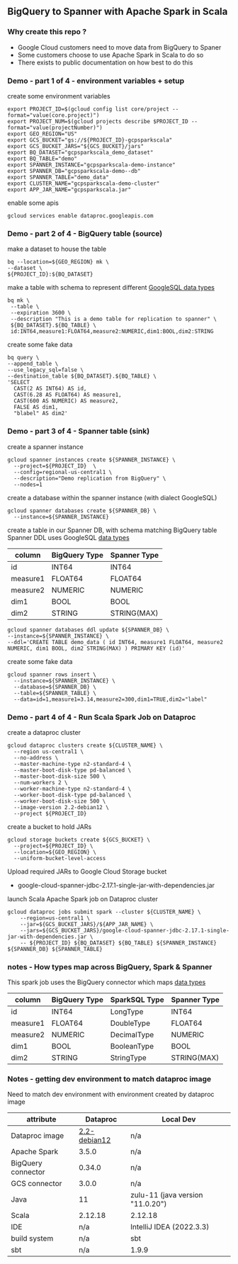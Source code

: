 ## BigQuery to Spanner with Apache Spark in Scala

### Why create this repo ? 

* Google Cloud customers need to move data from BigQuery to Spaner
* Some customers choose to use Apache Spark in Scala to do so
* There exists to public documentation on how best to do this

### Demo - part 1 of 4 - environment variables + setup

create some environment variables
```shell
export PROJECT_ID=$(gcloud config list core/project --format="value(core.project)")
export PROJECT_NUM=$(gcloud projects describe $PROJECT_ID --format="value(projectNumber)")
export GEO_REGION="US"
export GCS_BUCKET="gs://${PROJECT_ID}-gcpsparkscala"
export GCS_BUCKET_JARS="${GCS_BUCKET}/jars"
export BQ_DATASET="gcpsparkscala_demo_dataset"
export BQ_TABLE="demo"
export SPANNER_INSTANCE="gcpsparkscala-demo-instance"
export SPANNER_DB="gcpsparkscala-demo--db"
export SPANNER_TABLE="demo_data"
export CLUSTER_NAME="gcpsparkscala-demo-cluster"
export APP_JAR_NAME="gcpsparkscala.jar"

```
enable some apis
```shell
gcloud services enable dataproc.googleapis.com
```

### Demo - part 2 of 4 - BigQuery table (source)

make a dataset to house the table

```shell
bq --location=${GEO_REGION} mk \
--dataset \
${PROJECT_ID}:${BQ_DATASET}

```
make a table with schema to represent different [GoogleSQL data types](https://cloud.google.com/bigquery/docs/schemas#standard_sql_data_types)

```shell
bq mk \
 --table \
 --expiration 3600 \
 --description "This is a demo table for replication to spanner" \
 ${BQ_DATASET}.${BQ_TABLE} \
 id:INT64,measure1:FLOAT64,measure2:NUMERIC,dim1:BOOL,dim2:STRING
```

create some fake data 

```shell
bq query \
--append_table \
--use_legacy_sql=false \
--destination_table ${BQ_DATASET}.${BQ_TABLE} \
'SELECT
  CAST(2 AS INT64) AS id,
  CAST(6.28 AS FLOAT64) AS measure1,
  CAST(600 AS NUMERIC) AS measure2,
  FALSE AS dim1,
  "blabel" AS dim2'
```

### Demo - part 3 of 4 - Spanner table (sink)

create a spanner instance

```shell
gcloud spanner instances create ${SPANNER_INSTANCE} \
  --project=${PROJECT_ID}  \
  --config=regional-us-central1 \
  --description="Demo replication from BigQuery" \
  --nodes=1
```

create a database within the spanner instance (with dialect GoogleSQL)

```shell
gcloud spanner databases create ${SPANNER_DB} \
  --instance=${SPANNER_INSTANCE}
```

create a table in our Spanner DB, with schema matching BigQuery table
Spanner DDL uses GoogleSQL [data types](https://cloud.google.com/spanner/docs/reference/standard-sql/data-definition-language#data_types)


| column   | BigQuery Type | Spanner Type |
|----------|---------------|--------------|
| id       | INT64         | INT64        |
| measure1 | FLOAT64       | FLOAT64      |
 | measure2 | NUMERIC       | NUMERIC      |
| dim1     | BOOL          | BOOL         |
| dim2     | STRING        | STRING(MAX)  |


```shell
gcloud spanner databases ddl update ${SPANNER_DB} \
--instance=${SPANNER_INSTANCE} \
--ddl='CREATE TABLE demo_data ( id INT64, measure1 FLOAT64, measure2 NUMERIC, dim1 BOOL, dim2 STRING(MAX) ) PRIMARY KEY (id)'
```

create some fake data 

```shell
gcloud spanner rows insert \
  --instance=${SPANNER_INSTANCE} \
  --database=${SPANNER_DB} \
  --table=${SPANNER_TABLE} \
  --data=id=1,measure1=3.14,measure2=300,dim1=TRUE,dim2="label"
```

### Demo - part 4 of 4 - Run Scala Spark Job on Dataproc

create a dataproc cluster

```shell
gcloud dataproc clusters create ${CLUSTER_NAME} \
  --region us-central1 \
  --no-address \
  --master-machine-type n2-standard-4 \
  --master-boot-disk-type pd-balanced \
  --master-boot-disk-size 500 \
  --num-workers 2 \
  --worker-machine-type n2-standard-4 \
  --worker-boot-disk-type pd-balanced \
  --worker-boot-disk-size 500 \
  --image-version 2.2-debian12 \
  --project ${PROJECT_ID}
```

create a bucket to hold JARs
```shell
gcloud storage buckets create ${GCS_BUCKET} \
  --project=${PROJECT_ID} \
  --location=${GEO_REGION} \
  --uniform-bucket-level-access
```

Upload required JARs to Google Cloud Storage bucket

 * google-cloud-spanner-jdbc-2.17.1-single-jar-with-dependencies.jar

launch Scala Apache Spark job on Dataproc cluster

```shell
gcloud dataproc jobs submit spark --cluster ${CLUSTER_NAME} \
    --region=us-central1 \
    --jar=${GCS_BUCKET_JARS}/${APP_JAR_NAME} \
    --jars=${GCS_BUCKET_JARS}/google-cloud-spanner-jdbc-2.17.1-single-jar-with-dependencies.jar \
    -- ${PROJECT_ID} ${BQ_DATASET} ${BQ_TABLE} ${SPANNER_INSTANCE} ${SPANNER_DB} ${SPANNER_TABLE}
```

### notes - How types map across BigQuery, Spark & Spanner

This spark job uses the BigQuery connector which maps [data types](https://github.com/GoogleCloudDataproc/spark-bigquery-connector?tab=readme-ov-file#data-types)

| column   | BigQuery Type | SparkSQL Type | Spanner Type |
|----------|---------------|---------------|--------------|
| id       | INT64         | LongType      | INT64        |
| measure1 | FLOAT64       | DoubleType    | FLOAT64      |
| measure2 | NUMERIC       | DecimalType   | NUMERIC      |
| dim1     | BOOL          | BooleanType   | BOOL         |
| dim2     | STRING        | StringType    | STRING(MAX)  |

### Notes - getting dev environment to match dataproc image

Need to match dev environment with environment created by dataproc image

| attribute          | Dataproc                                                                                        | Local Dev                        |
|--------------------|-------------------------------------------------------------------------------------------------|----------------------------------|
| Dataproc image     | [2.2-debian12](https://cloud.google.com/dataproc/docs/concepts/versioning/dataproc-release-2.2) | n/a                              |
| Apache Spark       | 3.5.0                                                                                           | n/a                              |
| BigQuery connector | 0.34.0                                                                                          | n/a                              |
| GCS connector      | 3.0.0                                                                                           | n/a                              |
| Java               | 11                                                                                              | zulu-11 (java version "11.0.20") |
| Scala              | 2.12.18                                                                                         | 2.12.18                          |
| IDE                | n/a                                                                                             | IntelliJ IDEA (2022.3.3)         |
| build system       | n/a                                                                                             | sbt                              |
| sbt                | n/a                                                                                             | 1.9.9                            |






